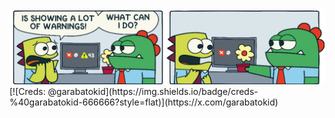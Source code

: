 <img src="error_meme.png" width="666px" />
[![Creds: @garabatokid](https://img.shields.io/badge/creds-%40garabatokid-666666?style=flat)](https://x.com/garabatokid)

<!--
<sub style="color:gray">Creds: <a href="https://x.com/garabatokid" target="_blank">@garabatokid</a></sub>


## Hi there 👋

**ILXNAH/ILXNAH** is a ✨ _special_ ✨ repository because its `README.md` (this file) appears on your GitHub profile.

Here are some ideas to get you started:

- 🔭 I’m currently working on ...
- 🌱 I’m currently learning ...
- 👯 I’m looking to collaborate on ...
- 🤔 I’m looking for help with ...
- 💬 Ask me about ...
- 📫 How to reach me: ...
- 😄 Pronouns: ...
- ⚡ Fun fact: ...
-->
